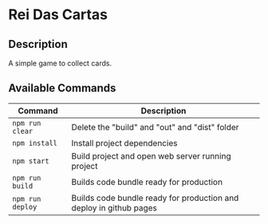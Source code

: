 # Rei Das Cartas

## Description
A simple game to collect cards.

## Available Commands

| Command          | Description                                                        |
| ---------------- | ------------------------------------------------------------------ |
| `npm run clear`  | Delete the "build" and "out" and "dist" folder                     |
| `npm install`    | Install project dependencies                                       |
| `npm start`      | Build project and open web server running project                  |
| `npm run build`  | Builds code bundle ready for production                            |
| `npm run deploy` | Builds code bundle ready for production and deploy in github pages |

